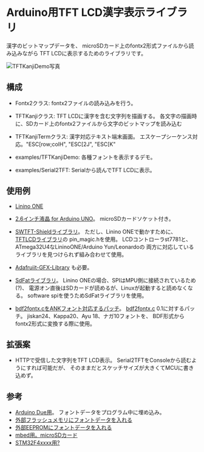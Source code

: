 # Arduino用TFT LCD漢字表示ライブラリ

漢字のビットマップデータを、
microSDカード上のfontx2形式ファイルから読み込みながら
TFT LCDに表示するためのライブラリです。

![TFTKanjiDemo写真](../img/TFTKanjiDemo.jpg)

## 構成
* Fontx2クラス: fontx2ファイルの読み込みを行う。
* TFTKanjiクラス: TFT LCDに漢字を含む文字列を描画する。
  各文字の描画時に、SDカード上のfontx2ファイルから文字のビットマップを読み込む
* TFTKanjiTermクラス: 漢字対応テキスト端末画面。
  エスケープシーケンス対応。"ESC[row;colH", "ESC[2J", "ESC[K"

* examples/TFTKanjiDemo: 各種フォントを表示するデモ。
* examples/Serial2TFT: Serialから読んでTFT LCDに表示。

## 使用例
* [Linino ONE](https://www.switch-science.com/catalog/2152/)
* [2.6インチ液晶 for Arduino UNO](http://www.aitendo.com/product/9482)。
  microSDカードソケット付き。

* [SWTFT-Shieldライブラリ](https://github.com/Smoke-And-Wires/TFT-Shield-Example-Code)。
  ただし、Linino ONEで動かすために、
  [TFTLCDライブラリ](https://github.com/adafruit/TFTLCD-Library)の
  pin_magic.hを使用。
  LCDコントローラst7781と、ATmega32U4なLininoONE/Arduino Yun/Leonardoの
  両方に対応しているライブラリを見つけられず組み合わせて使用。
 * [Adafruiit-GFX-Library](https://github.com/adafruit/Adafruit-GFX-Library)
   も必要。
* [SdFatライブラリ](https://github.com/greiman/SdFat)。
  Linino ONEの場合、SPIはMPU側に接続されているため(?)、
  電源オン直後はSDカードが読めるが、Linuxが起動すると読めなくなる。
  software spiを使うためSdFatライブラリを使用。

* [bdf2fontx.cをANKフォント対応するパッチ](https://gist.github.com/deton/acf8f59e27b25d547bb1)。
  [bdf2fontx.c](http://www.wheel.gr.jp/~dai/fonts/fontx.html) 0.1に対するパッチ。
  jiskan24、Kappa20、Ayu 18、ナガ10フォントを、
  BDF形式からfontx2形式に変換する際に使用。

## 拡張案
* HTTPで受信した文字列をTFT LCD表示。
  Serial2TFTをConsoleから読むようにすれば可能だが、
  そのままだとスケッチサイズが大きくてMCUに書き込めず。

## 参考
* [Arduino Due用](http://projectc3.seesaa.net/article/366244240.html)。
  フォントデータをプログラム中に埋め込み。
* [外部フラッシュメモリにフォントデータを入れる](http://nuneno.cocolog-nifty.com/blog/2015/02/arduinorom-a11f.html)
* [外部EEPROMにフォントデータを入れる](http://nuneno.cocolog-nifty.com/blog/2014/01/arduinoi2ceepro.html)
* [mbed用。microSDカード](http://kanpapa.com/today/2011/11/mbed-16dotfont-vfd.html)
* [STM32F4xxxx用?](http://nemuisan.blog.bai.ne.jp/?search=fontx2)
